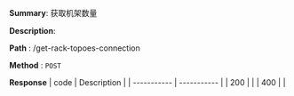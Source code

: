 **Summary**: 获取机架数量

**Description**:

**Path** : /get-rack-topoes-connection

**Method** : `POST`

**Response**
| code      | Description |
| ----------- | ----------- |
|  200   |       |
|  400   |       |

